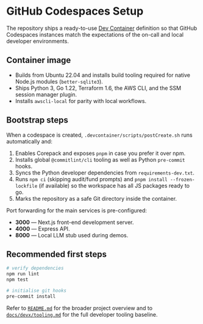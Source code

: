 # GitHub Codespaces Setup

The repository ships a ready-to-use [Dev Container](https://containers.dev) definition so that GitHub Codespaces instances
match the expectations of the on-call and local developer environments.

## Container image

- Builds from Ubuntu 22.04 and installs build tooling required for native Node.js modules (`better-sqlite3`).
- Ships Python 3, Go 1.22, Terraform 1.6, the AWS CLI, and the SSM session manager plugin.
- Installs `awscli-local` for parity with local workflows.

## Bootstrap steps

When a codespace is created, `.devcontainer/scripts/postCreate.sh` runs automatically and:

1. Enables Corepack and exposes `pnpm` in case you prefer it over npm.
2. Installs global `@commitlint/cli` tooling as well as Python `pre-commit` hooks.
3. Syncs the Python developer dependencies from `requirements-dev.txt`.
4. Runs `npm ci` (skipping audit/fund prompts) and `pnpm install --frozen-lockfile`
   (if available) so the workspace has all JS packages ready to go.
5. Marks the repository as a safe Git directory inside the container.

Port forwarding for the main services is pre-configured:

- **3000** — Next.js front-end development server.
- **4000** — Express API.
- **8000** — Local LLM stub used during demos.

## Recommended first steps

```bash
# verify dependencies
npm run lint
npm test

# initialise git hooks
pre-commit install
```

Refer to [`README.md`](../../README.md) for the broader project overview and to [`docs/devx/tooling.md`](./tooling.md) for the full developer tooling baseline.

